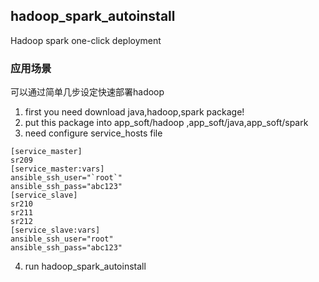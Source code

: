 ## hadoop_spark_autoinstall
 Hadoop spark one-click deployment
### 应用场景
可以通过简单几步设定快速部署hadoop

1. first you need download java,hadoop,spark package!
2. put this package into app_soft/hadoop ,app_soft/java,app_soft/spark
3. need configure service_hosts file
```
[service_master]
sr209
[service_master:vars]
ansible_ssh_user="`root`"
ansible_ssh_pass="abc123"
[service_slave]
sr210
sr211
sr212
[service_slave:vars]
ansible_ssh_user="root"
ansible_ssh_pass="abc123"

```
4. run hadoop_spark_autoinstall
